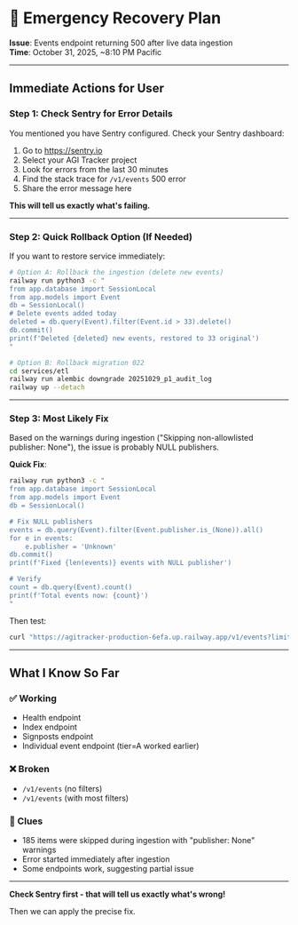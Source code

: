 # 🚨 Emergency Recovery Plan

**Issue**: Events endpoint returning 500 after live data ingestion  
**Time**: October 31, 2025, ~8:10 PM Pacific

---

## Immediate Actions for User

### Step 1: Check Sentry for Error Details
You mentioned you have Sentry configured. Check your Sentry dashboard:

1. Go to https://sentry.io
2. Select your AGI Tracker project
3. Look for errors from the last 30 minutes
4. Find the stack trace for `/v1/events` 500 error
5. Share the error message here

**This will tell us exactly what's failing.**

---

### Step 2: Quick Rollback Option (If Needed)

If you want to restore service immediately:

```bash
# Option A: Rollback the ingestion (delete new events)
railway run python3 -c "
from app.database import SessionLocal
from app.models import Event
db = SessionLocal()
# Delete events added today
deleted = db.query(Event).filter(Event.id > 33).delete()
db.commit()
print(f'Deleted {deleted} new events, restored to 33 original')
"
```

```bash
# Option B: Rollback migration 022
cd services/etl
railway run alembic downgrade 20251029_p1_audit_log
railway up --detach
```

---

### Step 3: Most Likely Fix

Based on the warnings during ingestion ("Skipping non-allowlisted publisher: None"), the issue is probably NULL publishers.

**Quick Fix**:
```bash
railway run python3 -c "
from app.database import SessionLocal
from app.models import Event
db = SessionLocal()

# Fix NULL publishers
events = db.query(Event).filter(Event.publisher.is_(None)).all()
for e in events:
    e.publisher = 'Unknown'
db.commit()
print(f'Fixed {len(events)} events with NULL publisher')

# Verify
count = db.query(Event).count()
print(f'Total events now: {count}')
"
```

Then test:
```bash
curl "https://agitracker-production-6efa.up.railway.app/v1/events?limit=5"
```

---

## What I Know So Far

### ✅ Working
- Health endpoint
- Index endpoint  
- Signposts endpoint
- Individual event endpoint (tier=A worked earlier)

### ❌ Broken
- `/v1/events` (no filters)
- `/v1/events` (with most filters)

### 🤔 Clues
- 185 items were skipped during ingestion with "publisher: None" warnings
- Error started immediately after ingestion
- Some endpoints work, suggesting partial issue

---

**Check Sentry first - that will tell us exactly what's wrong!**

Then we can apply the precise fix.


